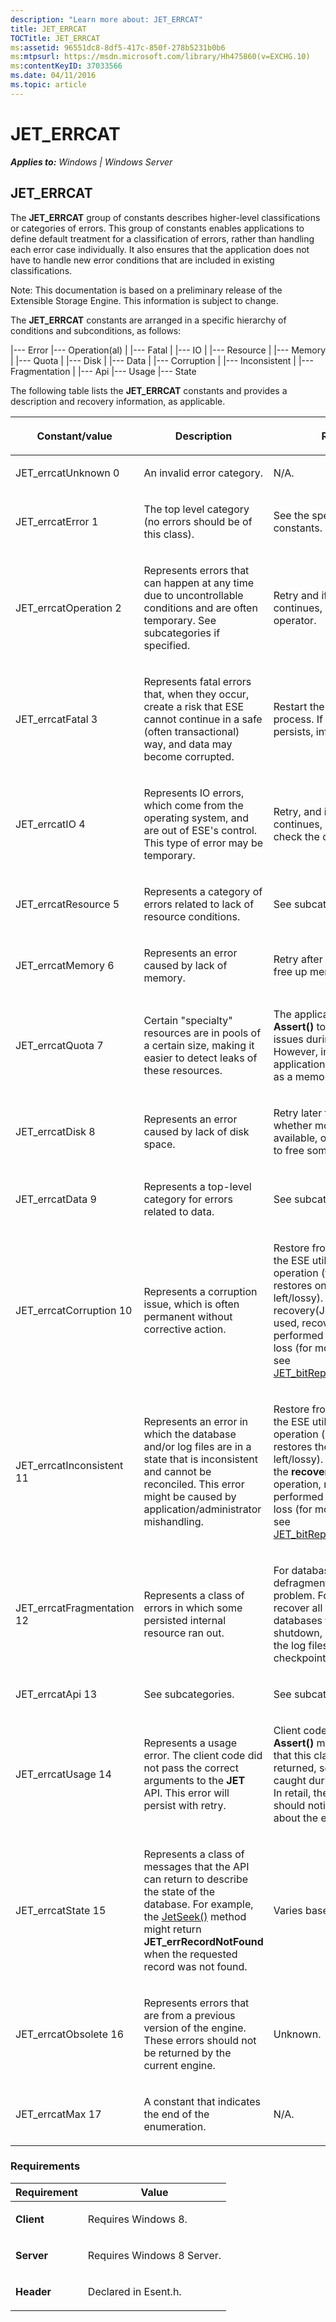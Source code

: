 ```yaml
---
description: "Learn more about: JET_ERRCAT"
title: JET_ERRCAT
TOCTitle: JET_ERRCAT
ms:assetid: 96551dc8-8df5-417c-850f-278b5231b0b6
ms:mtpsurl: https://msdn.microsoft.com/library/Hh475860(v=EXCHG.10)
ms:contentKeyID: 37033566
ms.date: 04/11/2016
ms.topic: article
---
```


# JET_ERRCAT


_**Applies to:** Windows | Windows Server_

## JET_ERRCAT

The **JET_ERRCAT** group of constants describes higher-level classifications or categories of errors. This group of constants enables applications to define default treatment for a classification of errors, rather than handling each error case individually. It also ensures that the application does not have to handle new error conditions that are included in existing classifications.

Note: This documentation is based on a preliminary release of the Extensible Storage Engine. This information is subject to change.

The **JET_ERRCAT** constants are arranged in a specific hierarchy of conditions and subconditions, as follows:

|--- Error |--- Operation(al) | |--- Fatal | |--- IO | |--- Resource | |--- Memory | |--- Quota | |--- Disk | |--- Data | |--- Corruption | |--- Inconsistent | |--- Fragmentation | |--- Api |--- Usage |--- State

The following table lists the **JET_ERRCAT** constants and provides a description and recovery information, as applicable.


| <p>Constant/value</p> | <p>Description</p> | <p>Recovery</p> | 
|-----------------------|--------------------|-----------------|
| <p>JET_errcatUnknown 0</p> | <p>An invalid error category.</p> | <p>N/A.</p> | 
| <p>JET_errcatError 1</p> | <p>The top level category (no errors should be of this class).</p> | <p>See the specific error constants.</p> | 
| <p>JET_errcatOperation 2</p> | <p>Represents errors that can happen at any time due to uncontrollable conditions and are often temporary. See subcategories if specified.</p> | <p>Retry and if the error continues, inform the operator.</p> | 
| <p>JET_errcatFatal 3</p> | <p>Represents fatal errors that, when they occur, create a risk that ESE cannot continue in a safe (often transactional) way, and data may become corrupted.</p> | <p>Restart the instance or process. If the problem persists, inform the operator.</p> | 
| <p>JET_errcatIO 4</p> | <p>Represents IO errors, which come from the operating system, and are out of ESE's control. This type of error may be temporary.</p> | <p>Retry, and if the error continues, ask the operator to check the disk.</p> | 
| <p>JET_errcatResource 5</p> | <p>Represents a category of errors related to lack of resource conditions.</p> | <p>See subcategories.</p> | 
| <p>JET_errcatMemory 6</p> | <p>Represents an error caused by lack of memory.</p> | <p>Retry after a period of time, free up memory, or quit.</p> | 
| <p>JET_errcatQuota 7</p> | <p>Certain "specialty" resources are in pools of a certain size, making it easier to detect leaks of these resources.</p> | <p>The application should <strong>Assert()</strong> to detect these issues during development . However, in retail code, the application should treat this as a memory error.</p> | 
| <p>JET_errcatDisk 8</p> | <p>Represents an error caused by lack of disk space.</p> | <p>Retry later to determine whether more disk space is available, or ask the operator to free some disk space.</p> | 
| <p>JET_errcatData 9</p> | <p>Represents a top-level category for errors related to data.</p> | <p>See subcategories.</p> | 
| <p>JET_errcatCorruption 10</p> | <p>Represents a corruption issue, which is often permanent without corrective action.</p> | <p>Restore from backup by using the ESE utilities repair operation (this operation restores only the data that is left/lossy). Also when the recovery(JetInit) method is used, recovery can be performed by allowing data loss (for more information, see <a href="gg269296(v=exchg.10).md">JET_bitReplayIgnoreLostLogs</a>.</p> | 
| <p>JET_errcatInconsistent 11</p> | <p>Represents an error in which the database and/or log files are in a state that is inconsistent and cannot be reconciled. This error might be caused by application/administrator mishandling.</p> | <p>Restore from backup by using the ESE utilities repair operation (which only restores the data that is left/lossy). Also in the case of the <strong>recovery(JetInit)</strong> operation, recovery can be performed by allowing data loss (for more information, see <a href="gg269296(v=exchg.10).md">JET_bitReplayIgnoreLostLogs</a>.</p> | 
| <p>JET_errcatFragmentation 12</p> | <p>Represents a class of errors in which some persisted internal resource ran out.</p> | <p>For database errors, offline defragmentation will fix the problem. For the log files, first recover all attached databases to a clean shutdown, and then delete all the log files and the checkpoint.</p> | 
| <p>JET_errcatApi 13</p> | <p>See subcategories.</p> | <p>See subcategories.</p> | 
| <p>JET_errcatUsage 14</p> | <p>Represents a usage error. The client code did not pass the correct arguments to the <strong>JET</strong> API. This error will persist with retry.</p> | <p>Client code should use the <strong>Assert()</strong> method to ensure that this class of errors is not returned, so issues can be caught during development. In retail, the application should notify the operator about the error.</p> | 
| <p>JET_errcatState 15</p> | <p>Represents a class of messages that the API can return to describe the state of the database. For example, the <a href="gg294103(v=exchg.10).md">JetSeek()</a> method might return <strong>JET_errRecordNotFound</strong> when the requested record was not found.</p> | <p>Varies based on the API.</p> | 
| <p>JET_errcatObsolete 16</p> | <p>Represents errors that are from a previous version of the engine. These errors should not be returned by the current engine.</p> | <p>Unknown.</p> | 
| <p>JET_errcatMax 17</p> | <p>A constant that indicates the end of the enumeration.</p> | <p>N/A.</p> | 



### Requirements


| Requirement | Value |
|------------|----------|
| <p><strong>Client</strong></p> | <p>Requires Windows 8.</p> | 
| <p><strong>Server</strong></p> | <p>Requires Windows 8 Server.</p> | 
| <p><strong>Header</strong></p> | <p>Declared in Esent.h.</p> | 



